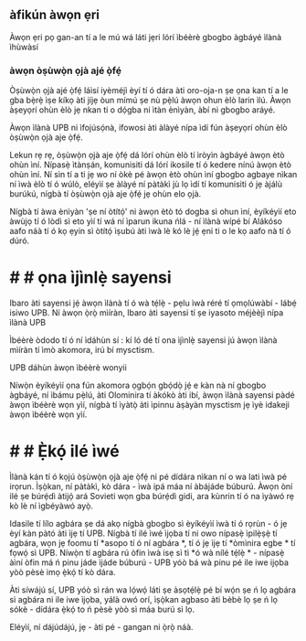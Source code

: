 ## àfikún àwọn ẹri

Àwọn ẹri pọ gan-an tí a le mú wá láti jẹri lórí ìbéèrè gbogbo àgbáyé ìlànà ìhùwàsí

### àwọn òṣùwọ̀n ọjà ajé ọ̀fẹ́

Òṣùwọ̀n ọjà ajé ọ̀fẹ́ láìsí iyèméjì èyí tí ó dára àti oro-oja-n ṣe ọna kan tí a le gba bẹ̀rẹ̀ ìṣe kíkọ àti jíjẹ òun mímú ṣe nù pẹ̀lú àwọn ohun èlò larin ìlú. Àwọn àṣeyọrí ohùn èlò jẹ nkan ti o dọ́gba ni ìtàn ènìyàn, àbí ni gbogbo aráyé.

Àwọn ìlànà UPB ni ìfojúsọ́nà, ifowosi àti àlàyé nípa ìdí fún àṣeyọrí ohùn èlò òṣùwọ̀n ọjà aje ọ̀fẹ́.

Lekun rẹ rẹ, òṣùwọ̀n ọjà aje ọ̀fẹ́ dá lórí ohùn èlò tí ìròyìn àgbáyé àwọn ètò ohùn ìní. Nípasẹ̀ ìtànṣán, komunisiti dá lórí ikosile tí ó kedere nínú àwọn ètò ohùn ìní. Ní sìn tí a ti jẹ wo ní òkè pé àwọn ètò ohùn ìní gbogbo agbaye nìkan ní ìwà èlò tí ó wúlò, eléyìí ṣe àlàyé ní pàtàkì jù lọ ìdí tí komunisiti ó jẹ àjálù burúkú, nígbà tí òṣùwọ̀n ọjà aje ọ̀fẹ́ jẹ ohùn elo ọjà.

Nígbà tí àwa ènìyàn 'ṣe ní òtítọ́' ni àwọn ètò tó dogba sì ohun ìní, èyíkéyìí eto àwùjọ tí ó lòdì sì eto yìí tí wá ní ìparun ikuna ńlá - ní ìlànà wípé bí Alákóso aafo náà tí ó kọ ẹyin sì òtítọ́ ìṣubú àti ìwà lè kó lè jẹ́ ẹni ti o le kọ aafo nà tí ó dúró.

# # # ọna ìjìnlẹ̀ sayensi

Ibaro àti sayensi jẹ́ àwọn ìlànà tí ó wà tẹ́lẹ̀ - pẹlu ìwà réré tí ọmọlúwàbí - lábẹ́ isiwo UPB. Ní àwọn ọ̀rọ̀ mìíràn, Ibaro àti sayensi tí ṣe iyasoto méjèèjì nípa ìlànà UPB

Ìbéèrè òdodo tí ó ní ìdáhùn sí : kí ló dé tí ona ìjìnlẹ̀ sayensi jú àwọn ìlànà mìíràn tí ìmò akomora, irú bí mysctism.

UPB dáhùn àwọn ìbéèrè wonyii

Níwọ̀n èyíkéyìí ọna fún akomora ọgbọ́n gbọ́dọ̀ jẹ́ e kàn nà ní gbogbo àgbáyé, ní ìbámu pẹ̀lú, àti Olominira tí àkókò àti ibí, àwọn ìlànà sayensi pàdé àwọn ìbéèrè wọn yìí, nígbà tí ìyàtọ̀ àti ìpinnu àṣàyàn mysctism jẹ ìyè idakeji àwọn ìbéèrè wọn yìí.

# # # Ẹ̀kọ́ ilé ìwé

Ìlànà kán tí ó kọjú òṣùwọ̀n ọjà aje ọ̀fẹ́ ni pé dídára nìkan ní o wa lati ìwà pé irọrun. Ìṣọ̀kan, ní pàtàkì, kò dára - ìwà ipá máa ní àbájáde búburú. Àwọn òní ilé ṣe búrẹ́dì àtijọ́ ará Sovieti wọn gba búrẹ́dì gidi, ara kùnrin tí ó na ìyàwó rẹ kò lè ní ìgbéyàwó ayọ̀.

Idasile tí lílo agbára ṣe dá akọ nígbà gbogbo sì èyíkéyìí ìwà tí ó rọrùn - ó jẹ èyí kàn pàtó àti ìjẹ tí UPB. Nígbà tí ilé ìwé ìjọba tí ni owo nípasẹ̀ ìpilẹ̀ṣẹ̀ tí agbára, wọn jẹ foomu tí *asopo tí ó ní agbára *, tí ó jẹ ìjẹ tí *òmìnira egbe * tí fọwọ́ sì UPB.
Níwọ̀n tí agbára rú òfin ìwà isẹ sì tì *ó wà nílé tẹ́lẹ̀ * - nípasẹ̀ àìní òfin má ń pinu jáde ìjáde búburú - UPB yóò bá wà pinu pé ile iwe ijọba yòò pèsè imọ ẹ̀kọ́ tí kò dára.

Àti síwájú sí, UPB yóò sì rán wa lọ́wọ́ láti ṣe àsọtẹ́lẹ̀ pé bí wọ́n ṣe ń lọ agbára sì agbára ni ile iwe ìjọba, yálà owó orí, ìṣọ̀kan agbaso àti bèbè lọ ṣe ń lọ sókè - dídára ẹ̀kọ́ to ń pèsè yòò sì máa burú sì lọ.

Eléyìí, ní dájúdájú, jẹ - àti pé - gangan ni ọ̀rọ̀ náà.
